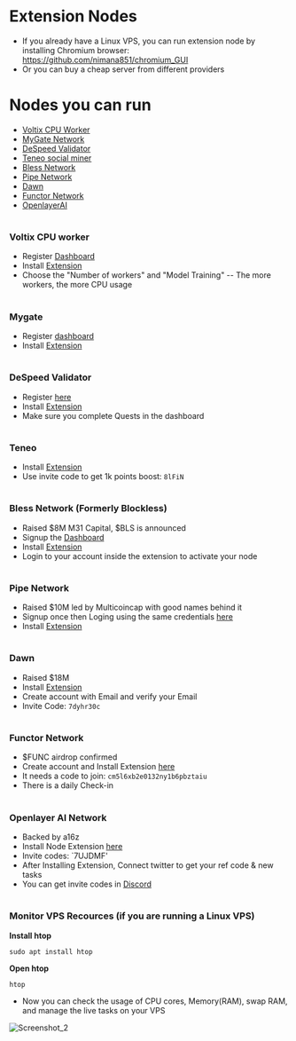 # Extension Nodes

* If you already have a Linux VPS, you can run extension node by installing Chromium browser: https://github.com/nimana851/chromium_GUI
* Or you can buy a cheap server from different providers

# Nodes you can run
* [Voltix CPU Worker](https://github.com/0xmoei/Extension-Nodes/blob/main/README.md#voltix-cpu-worker)
* [MyGate Network](https://github.com/0xmoei/Extension-Nodes/blob/main/README.md#mygate)
* [DeSpeed Validator](https://github.com/0xmoei/Extension-Nodes/blob/main/README.md#despeed-validator)
* [Teneo social miner](https://github.com/0xmoei/Extension-Nodes/blob/main/README.md#teneo)
* [Bless Network](https://github.com/0xmoei/Extension-Nodes/blob/main/README.md#bless-network-formerly-blockless)
* [Pipe Network](https://github.com/0xmoei/Extension-Nodes/blob/main/README.md#pipe-network)
* [Dawn](https://github.com/0xmoei/Extension-Nodes/blob/main/README.md#dawn)
* [Functor Network](https://github.com/0xmoei/Extension-Nodes/blob/main/README.md#functor-network)
* [OpenlayerAI](https://github.com/0xmoei/Extension-Nodes/blob/main/README.md#openlayer-ai-network)

#

### Voltix CPU worker
* Register [Dashboard](https://voltix.ai/login?ref=OWS83)
* Install [Extension](https://chromewebstore.google.com/detail/voltix-built-for-ai-speci/dhffhdepkkepbcienheompkncklalogf?authuser=0&hl=en)
* Choose the "Number of workers" and "Model Training" -- The more workers, the more CPU usage

#


### Mygate
* Register [dashboard](https://app.mygate.network/login?code=MgaZin)
* Install [Extension](https://chromewebstore.google.com/detail/mygate-network-node/hajiimgolngmlbglaoheacnejbnnmoco?hl=en&pli=1)

#

### DeSpeed Validator
* Register [here
](https://app.despeed.net/register?ref=lyZh8xOzItge)
* Install [Extension](https://chromewebstore.google.com/detail/despeed-validator/ofpfdpleloiaaedjbfpocglfggbdpiem)
* Make sure you complete Quests in the dashboard

#


### Teneo
* Install [Extension](https://chromewebstore.google.com/detail/teneo-community-node/emcclcoaglgcpoognfiggmhnhgabppkm?authuser=0&hl=en)
* Use invite code to get 1k points boost: `8lFiN`

#

### Bless Network (Formerly Blockless)
* Raised $8M M31 Capital, $BLS is announced
* Signup the [Dashboard](https://bless.network/dashboard?ref=GUPJF9)
* Install [Extension](https://chromewebstore.google.com/detail/bless/pljbjcehnhcnofmkdbjolghdcjnmekia)
* Login to your account inside the extension to activate your node

#

### Pipe Network
* Raised $10M led by Multicoincap with good names behind it
* Signup once then Loging using the same credentials [here](https://pipecdn.app/signup?ref=c2xhcmsuY3)
* Install [Extension](https://chromewebstore.google.com/detail/pipe-guardian-node/gelgmmdfajpefjbiaedgjkpekijhkgbe)

#

### Dawn
* Raised $18M
* Install [Extension](https://chromewebstore.google.com/detail/dawn-validator-chrome-ext/fpdkjdnhkakefebpekbdhillbhonfjjp)
* Create account with Email and verify your Email
* Invite Code: `7dyhr30c`

#

### Functor Network
* $FUNC airdrop confirmed
* Create account and Install Extension [here](https://node.securitylabs.xyz/?from=extension&type=signin&referralCode=cm1i9yz06es6aqi1bqs0mjsk4)
* It needs a code to join: `cm5l6xb2e0132ny1b6pbztaiu` 
* There is a daily Check-in

#

### Openlayer AI Network
* Backed by a16z
* Install Node Extension [here](https://openlayer.tech)
* Invite codes: `7UJDMF'
* After Installing Extension, Connect twitter to get your ref code & new tasks
* You can get invite codes in [Discord](https://discord.gg/openlayer)

#

### Monitor VPS Recources (if you are running a Linux VPS)
**Install htop**
```console
sudo apt install htop
```

**Open htop**
```
htop
```
* Now you can check the usage of CPU cores, Memory(RAM), swap RAM, and manage the live tasks on your VPS

![Screenshot_2](https://github.com/user-attachments/assets/ae9c648f-3c94-43cb-ad5c-7fc324096c1c)


